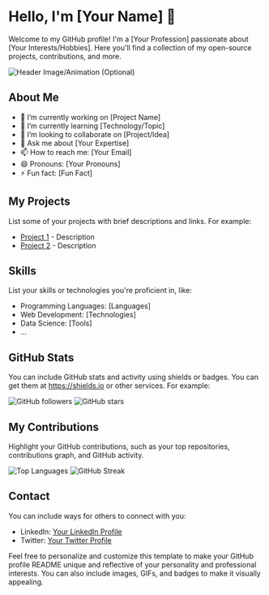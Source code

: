 # Hello, I'm [Your Name] 👋

Welcome to my GitHub profile! I'm a [Your Profession] passionate about [Your Interests/Hobbies]. Here you'll find a collection of my open-source projects, contributions, and more.

![Header Image/Animation (Optional)](url/to/header-image.gif)

## About Me

- 🔭 I’m currently working on [Project Name]
- 🌱 I’m currently learning [Technology/Topic]
- 👯 I’m looking to collaborate on [Project/Idea]
- 💬 Ask me about [Your Expertise]
- 📫 How to reach me: [Your Email]
- 😄 Pronouns: [Your Pronouns]
- ⚡ Fun fact: [Fun Fact]

## My Projects

List some of your projects with brief descriptions and links. For example:

- [Project 1](link) - Description
- [Project 2](link) - Description

## Skills

List your skills or technologies you're proficient in, like:

- Programming Languages: [Languages]
- Web Development: [Technologies]
- Data Science: [Tools]
- ...

## GitHub Stats

You can include GitHub stats and activity using shields or badges. You can get them at https://shields.io or other services. For example:

![GitHub followers](https://img.shields.io/github/followers/your-username?style=social)
![GitHub stars](https://img.shields.io/github/stars/your-username?style=social)

## My Contributions

Highlight your GitHub contributions, such as your top repositories, contributions graph, and GitHub activity.

![Top Languages](url/to/top-languages.png)
![GitHub Streak](url/to/github-streak.png)

## Contact

You can include ways for others to connect with you:

- LinkedIn: [Your LinkedIn Profile](https://www.linkedin.com/in/your-username)
- Twitter: [Your Twitter Profile](https://twitter.com/your-username)

Feel free to personalize and customize this template to make your GitHub profile README unique and reflective of your personality and professional interests. You can also include images, GIFs, and badges to make it visually appealing.
